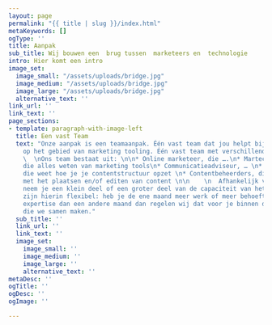 ```yaml
---
layout: page
permalink: "{{ title | slug }}/index.html"
metaKeywords: []
ogType: ''
title: Aanpak
sub_title: Wij bouwen een  brug tussen  marketeers en  technologie
intro: Hier komt een intro
image_set:
  image_small: "/assets/uploads/bridge.jpg"
  image_medium: "/assets/uploads/bridge.jpg"
  image_large: "/assets/uploads/bridge.jpg"
  alternative_text: ''
link_url: ''
link_text: ''
page_sections:
- template: paragraph-with-image-left
  title: Een vast Team
  text: "Onze aanpak is een teamaanpak. Één vast team dat jou helpt bij alle vragen
    op het gebied van marketing tooling. Één vast team met verschillende experts.
    \  \nOns team bestaat uit: \n\n* Online marketeer, die ….\n* Martech specialisten,
    die alles weten van marketing tools\n* Communicatieadviseur, … \n* Content architect,
    die weet hoe je je contentstructuur opzet \n* Contentbeheerders, die je helpen
    met het plaatsen en/of editen van content \n\n    \n  Afhankelijk van jouw behoefte
    neem je een klein deel of een groter deel van de capaciteit van het team af. We
    zijn hierin flexibel: heb je de ene maand meer werk of meer behoefte aan bepaalde
    expertise dan een andere maand dan regelen wij dat voor je binnen de afspraken
    die we samen maken."
  sub_title: ''
  link_url: ''
  link_text: ''
  image_set:
    image_small: ''
    image_medium: ''
    image_large: ''
    alternative_text: ''
metaDesc: ''
ogTitle: ''
ogDesc: ''
ogImage: ''

---
```

